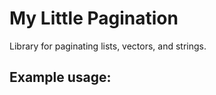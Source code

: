 # My Little Pagination

Library for paginating lists, vectors, and strings.

## Example usage:


```rust

```


```rust

```


```rust

```

